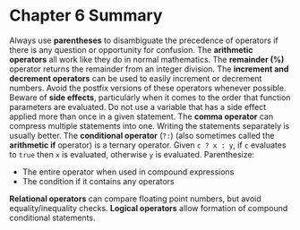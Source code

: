 # Chapter 6 Summary

Always use **parentheses** to disambiguate the precedence of operators if there is any question or opportunity for confusion.
The **arithmetic operators** all work like they do in normal mathematics. The **remainder (%)** operator returns the remainder from an integer division.
The **increment and decrement operators** can be used to easily increment or decrement numbers. Avoid the postfix versions of these operators whenever possible.
Beware of **side effects**, particularly when it comes to the order that function parameters are evaluated. Do not use a variable that has a side effect applied more than once in a given statement.
The **comma operator** can compress multiple statements into one. Writing the statements separately is usually better.
The **conditional operator** (`?:`) (also sometimes called the **arithmetic if** operator) is a ternary operator. Given `c ? x : y`, if `c` evaluates to `true` then `x` is evaluated, otherwise `y` is evaluated. Parenthesize:

- The entire operator when used in compound expressions
- The condition if it contains any operators

**Relational operators** can compare floating point numbers, but avoid equality/inequality checks.
**Logical operators** allow formation of compound conditional statements.
